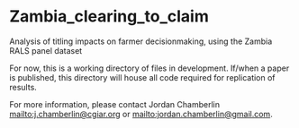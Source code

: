 # Zambia_clearing_to_claim
Analysis of titling impacts on farmer decisionmaking, using the Zambia RALS panel dataset

For now, this is a working directory of files in development. If/when a paper is published, this directory will house all code required for replication of results. 

For more information, please contact Jordan Chamberlin <mailto:j.chamberlin@cgiar.org> or <mailto:jordan.chamberlin@gmail.com>.

